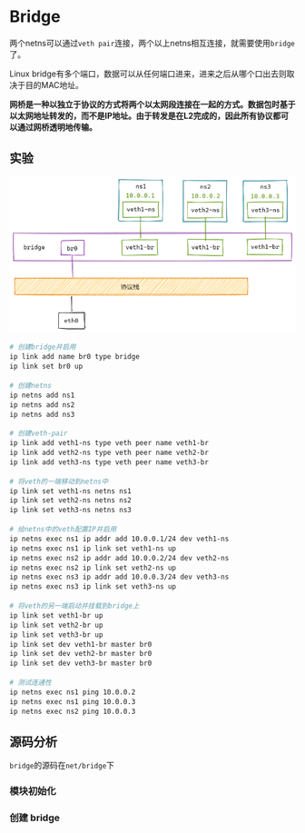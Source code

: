 # Bridge

两个netns可以通过`veth pair`连接，两个以上netns相互连接，就需要使用`bridge`了。

Linux bridge有多个端口，数据可以从任何端口进来，进来之后从哪个口出去则取决于目的MAC地址。

**网桥是一种以独立于协议的方式将两个以太网段连接在一起的方式。数据包时基于以太网地址转发的，而不是IP地址。由于转发是在L2完成的，因此所有协议都可以通过网桥透明地传输。**

## 实验

![bridge-images/bridge-test.png](bridge-images/bridge-test.png)

```bash
# 创建bridge并启用
ip link add name br0 type bridge
ip link set br0 up

# 创建netns
ip netns add ns1
ip netns add ns2
ip netns add ns3

# 创建veth-pair
ip link add veth1-ns type veth peer name veth1-br
ip link add veth2-ns type veth peer name veth2-br
ip link add veth3-ns type veth peer name veth3-br

# 将veth的一端移动到netns中
ip link set veth1-ns netns ns1
ip link set veth2-ns netns ns2
ip link set veth3-ns netns ns3

# 给netns中的veth配置IP并启用
ip netns exec ns1 ip addr add 10.0.0.1/24 dev veth1-ns
ip netns exec ns1 ip link set veth1-ns up
ip netns exec ns2 ip addr add 10.0.0.2/24 dev veth2-ns
ip netns exec ns2 ip link set veth2-ns up
ip netns exec ns3 ip addr add 10.0.0.3/24 dev veth3-ns
ip netns exec ns3 ip link set veth3-ns up

# 将veth的另一端启动并挂载到bridge上
ip link set veth1-br up
ip link set veth2-br up
ip link set veth3-br up
ip link set dev veth1-br master br0
ip link set dev veth2-br master br0
ip link set dev veth3-br master br0

# 测试连通性
ip netns exec ns1 ping 10.0.0.2
ip netns exec ns1 ping 10.0.0.3
ip netns exec ns2 ping 10.0.0.3
```

## 源码分析

`bridge`的源码在`net/bridge`下

### 模块初始化

### 创建 bridge
